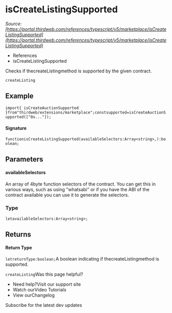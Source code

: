 # isCreateListingSupported

*Source: [https://portal.thirdweb.com/references/typescript/v5/marketplace/isCreateListingSupported](https://portal.thirdweb.com/references/typescript/v5/marketplace/isCreateListingSupported)*

* References
* isCreateListingSupported

Checks if thecreateListingmethod is supported by the given contract.

`createListing`
## Example

`import{ isCreateAuctionSupported }from"thirdweb/extensions/marketplace";constsupported=isCreateAuctionSupported(["0x..."]);`
#### Signature

`functionisCreateListingSupported(availableSelectors:Array<string>,):boolean;`
## Parameters

#### availableSelectors

An array of 4byte function selectors of the contract. You can get this in various ways, such as using "whatsabi" or if you have the ABI of the contract available you can use it to generate the selectors.

### Type

`letavailableSelectors:Array<string>;`
## Returns

#### Return Type

`letreturnType:boolean;`A boolean indicating if thecreateListingmethod is supported.

`createListing`Was this page helpful?

* Need help?Visit our support site
* Watch ourVideo Tutorials
* View ourChangelog

Subscribe for the latest dev updates

